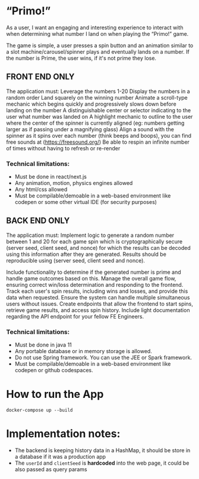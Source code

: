 # “Primo!”

As a user, I want an engaging and interesting experience to interact with when determining what number I land on when playing the “Primo!” game.

The game is simple, a user presses a spin button and an animation similar to a slot machine/carousel/spinner plays and eventually lands on a number. If the number is Prime, the user wins, if it's not prime they lose.

## FRONT END ONLY

The application must:
Leverage the numbers 1-20
Display the numbers in a random order
Land squarely on the winning number
Animate a scroll-type mechanic which begins quickly and progressively slows down before landing on the number
A distinguishable center or selector indicating to the user what number was landed on
A highlight mechanic to outline to the user where the center of the spinner is currently aligned (eg: numbers getting larger as if passing under a magnifying glass)
Align a sound with the spinner as it spins over each number (think beeps and boops), you can find free sounds at (https://freesound.org/) 
Be able to respin an infinite number of times without having to refresh or re-render

### Technical limitations:

- Must be done in react/next.js
- Any animation, motion, physics engines allowed
- Any html/css allowed
- Must be compilable/demoable in a web-based environment like codepen or some other virtual IDE (for security purposes)

## BACK END ONLY

The application must:
Implement logic to generate a random number between 1 and 20 for each game spin which is cryptographically secure (server seed, client seed, and nonce) for which the results can be decoded using this information after they are generated. Results should be reproducible using (server seed, client seed and nonce).

Include functionality to determine if the generated number is prime and handle game outcomes based on this.
Manage the overall game flow, ensuring correct win/loss determination and responding to the frontend.
Track each user's spin results, including wins and losses, and provide this data when requested.
Ensure the system can handle multiple simultaneous users without issues.
Create endpoints that allow the frontend to start spins, retrieve game results, and access spin history.
Include light documentation regarding the API endpoint for your fellow FE Engineers.

### Technical limitations:

- Must be done in java 11
- Any portable database or in memory storage is allowed. 
- Do not use Spring framework. You can use the JEE or Spark framework.
- Must be compilable/demoable in a web-based environment like codepen or github codespaces.

# How to run the App

```
docker-compose up --build
```

# Implementation notes:

- The backend is keeping history data in a HashMap, it should be store in a database if it was a production app
- The `userId` and `clientSeed` is **hardcoded** into the web page, it could be also passed as query params